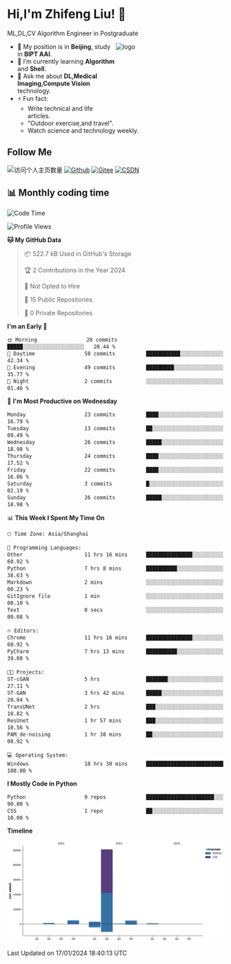 <!--
**stonedada/stonedada** is a ✨ _special_ ✨ repository because its `README.md` (this file) appears on your GitHub profile.

Here are some ideas to get you started:

- 🔭 I’m currently working on ...
- 🌱 I’m currently learning ...
- 👯 I’m looking to collaborate on ...
- 🤔 I’m looking for help with ...
- 💬 Ask me about ...
- 📫 How to reach me: ...
- 😄 Pronouns: ...
- ⚡ Fun fact: ...
-->
# Hi,I'm Zhifeng Liu! 👋
ML,DL,CV Algorithm Engineer in Postgraduate

<img src="https://github-readme-stats-git-masterrstaa-rickstaa.vercel.app/api?username=stonedada&show_icons=true&count_private=true&theme=vue" alt="logo" height="160" align="right" width="50%" />

- 🔭 My position is in **Beijing**, study in **BIPT AAI**.
- 🌱 I’m currently learning **Algorithm** and **Shell**.
- 💬 Ask me about **DL,Medical Imaging,Compute Vision** technology.
- ⚡ Fun fact: 
  - Write technical and life articles.
  - "Outdoor exercise,and travel".
  - Watch science and technology weekly.

## Follow Me
![访问个人主页数量](https://komarev.com/ghpvc/?username=stonedada&color=green)
[![Github](https://img.shields.io/github/followers/stonedada?label=Github&style=social)](https://github.com/stonedada)
[![Gitee](https://img.shields.io/badge/-Gitee-EA4335?style=flat-square&logo=Gitee&logoColor=white)](https://gitee.com/liu-shitou)
[![CSDN](https://img.shields.io/badge/-CSDN-c14438?style=flat-square&logo=C&logoColor=white)](https://blog.csdn.net/weixin_43913261?type=blog)
<!--
## GitHub Infos

<img src="https://github-profile-trophy.vercel.app/?username=stonedada&theme=flat&column=7" alt="logo" height="160" align="center" style="margin: auto;" />
[![GitHub Streak](https://github-readme-streak-stats.herokuapp.com/?user=stonedada&theme=vue)](https://github.com/stonedada)

<a href="https://github.com/stonedada">
  <img src="https://github-readme-stats-git-masterrstaa-rickstaa.vercel.app/api/top-langs/?username=stonedada&layout=compact&theme=vue" />
</a>

[![Anser's wakatime stats](https://github-readme-stats.vercel.app/api/wakatime?username=stonedada&layout=compact&custom_title=Wakatime%20Stats%20(this%20week))](https://wakatime.com/@stonedada)
-->

## :bar_chart: Monthly coding time

<!--START_SECTION:waka-->
![Code Time](http://img.shields.io/badge/Code%20Time-764%20hrs%2037%20mins-blue)

![Profile Views](http://img.shields.io/badge/Profile%20Views-0-blue)

**🐱 My GitHub Data** 

> 📦 522.7 kB Used in GitHub's Storage 
 > 
> 🏆 2 Contributions in the Year 2024
 > 
> 🚫 Not Opted to Hire
 > 
> 📜 15 Public Repositories 
 > 
> 🔑 0 Private Repositories 
 > 
**I'm an Early 🐤** 

```text
🌞 Morning                28 commits          █████░░░░░░░░░░░░░░░░░░░░   20.44 % 
🌆 Daytime                58 commits          ███████████░░░░░░░░░░░░░░   42.34 % 
🌃 Evening                49 commits          █████████░░░░░░░░░░░░░░░░   35.77 % 
🌙 Night                  2 commits           ░░░░░░░░░░░░░░░░░░░░░░░░░   01.46 % 
```
📅 **I'm Most Productive on Wednesday** 

```text
Monday                   23 commits          ████░░░░░░░░░░░░░░░░░░░░░   16.79 % 
Tuesday                  13 commits          ██░░░░░░░░░░░░░░░░░░░░░░░   09.49 % 
Wednesday                26 commits          █████░░░░░░░░░░░░░░░░░░░░   18.98 % 
Thursday                 24 commits          ████░░░░░░░░░░░░░░░░░░░░░   17.52 % 
Friday                   22 commits          ████░░░░░░░░░░░░░░░░░░░░░   16.06 % 
Saturday                 3 commits           █░░░░░░░░░░░░░░░░░░░░░░░░   02.19 % 
Sunday                   26 commits          █████░░░░░░░░░░░░░░░░░░░░   18.98 % 
```


📊 **This Week I Spent My Time On** 

```text
🕑︎ Time Zone: Asia/Shanghai

💬 Programming Languages: 
Other                    11 hrs 16 mins      ███████████████░░░░░░░░░░   60.92 % 
Python                   7 hrs 8 mins        ██████████░░░░░░░░░░░░░░░   38.63 % 
Markdown                 2 mins              ░░░░░░░░░░░░░░░░░░░░░░░░░   00.23 % 
GitIgnore file           1 min               ░░░░░░░░░░░░░░░░░░░░░░░░░   00.10 % 
Text                     0 secs              ░░░░░░░░░░░░░░░░░░░░░░░░░   00.08 % 

🔥 Editors: 
Chrome                   11 hrs 16 mins      ███████████████░░░░░░░░░░   60.92 % 
PyCharm                  7 hrs 13 mins       ██████████░░░░░░░░░░░░░░░   39.08 % 

🐱‍💻 Projects: 
ST-cGAN                  5 hrs               ███████░░░░░░░░░░░░░░░░░░   27.11 % 
ST-GAN                   3 hrs 42 mins       █████░░░░░░░░░░░░░░░░░░░░   20.04 % 
TransUNet                2 hrs               ███░░░░░░░░░░░░░░░░░░░░░░   10.82 % 
ResUnet                  1 hr 57 mins        ███░░░░░░░░░░░░░░░░░░░░░░   10.56 % 
PAM_de-noising           1 hr 38 mins        ██░░░░░░░░░░░░░░░░░░░░░░░   08.92 % 

💻 Operating System: 
Windows                  18 hrs 30 mins      █████████████████████████   100.00 % 
```

**I Mostly Code in Python** 

```text
Python                   9 repos             ██████████████████████░░░   90.00 % 
CSS                      1 repo              ██░░░░░░░░░░░░░░░░░░░░░░░   10.00 % 
```



**Timeline**

![Lines of Code chart](https://raw.githubusercontent.com/stonedada/stonedada/main/assets/bar_graph.png)


 Last Updated on 17/01/2024 18:40:13 UTC
<!--END_SECTION:waka-->